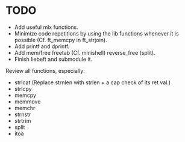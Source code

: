 
#           TODO

- Add useful mlx functions.
- Minimize code repetitions by using the lib functions whenever it is possible
  (Cf. ft_memcpy in ft_strjoin).
- Add printf and dprintf.
- Add mem/free freetab (Cf. minishell) reverse_free (split).
- Finish liebeft and submodule it.

Review all functions, especially:
- strlcat (Replace strnlen with strlen + a cap check of its ret val.)
- strlcpy
- memcpy
- memmove
- memchr
- strnstr
- strtrim
- split
- itoa
